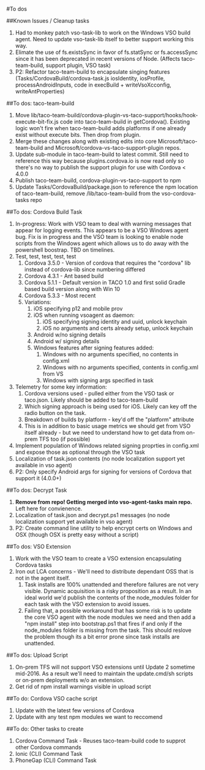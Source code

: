 #To dos

##Known Issues / Cleanup tasks
1. Had to monkey patch vso-task-lib to work on the Windows VSO build agent. Need to update vso-task-lib itself to better support working this way.
2. Elimate the use of fs.existsSync in favor of fs.statSync or fs.accessSync since it has been deprecated in recent versions of Node. (Affects taco-team-build, support plugin, VSO task)
3. P2: Refactor taco-team-build to encapsulate singing features (Tasks/CordovaBuild/cordova-task.js iosIdentity, iosProfile, processAndroidInputs, code in execBuild + writeVsoXcconfig, writeAntProperties)

##To dos: taco-team-build
1. Move lib/taco-team-build/cordova-plugin-vs-taco-support/hooks/hook-execute-bit-fix.js code into taco-team-build in getCordova(). Existing logic won't fire when taco-team-build adds platforms if one already exist without execute bits. Then drop from plugin.
2. Merge these changes along with existing edits into core Microsoft/taco-team-build and Microsoft/cordova-vs-taco-support-plugin repos. 
3. Update sub-module in taco-team-build to latest commit.  Still need to reference this way because plugins.cordova.io is now read only so there's no way to publish the support plugin for use with Cordova < 4.0.0
4. Publish taco-team-build, cordova-plugin-vs-taco-support to npm
5. Update Tasks/CordovaBuild/package.json to reference the npm location of taco-team-build, remove /lib/taco-team-build from the vso-cordova-tasks repo

##To dos: Cordova Build Task
1. In-progress: Work with VSO team to deal with warning messages that appear for logging events. This appears to be a VSO Windows agent bug. Fix is in progress and the VSO team is looking to enable node scripts from the Windows agent which allows us to do away with the powershell boostrap.  TBD on timelines.
2. Test, test, test, test, test
	1. Cordova 3.5.0 - Version of cordova that requires the "cordova" lib instead of cordova-lib since numbering differed
	2. Cordova 4.3.1 - Ant based build
	3. Cordova 5.1.1 - Default version in TACO 1.0 and first solid Gradle based build version along with Win 10
	4. Cordova 5.3.3 - Most recent
	5. Variations:
		1. iOS specifying p12 and mobile prov
		2. iOS when running vsoagent as daemon: 
			1. iOS specifying signing identity and uuid, unlock keychain
			2. iOS no arguments and certs already setup, unlock keychain
		4. Android w/no signing details
		5. Android w/ signing details
		6. Windows features after signing features added:
			1. Windows with no arguments specified, no contents in config.xml
			2. Windows with no arguments specified, contents in config.xml from VS
			3. Windows with signing args specified in task
4. Telemetry for some key information:
	1. Cordova versions used - pulled either from the VSO task or taco.json. Likely should be added to taco-team-build
	2. Which signing approach is being used for iOS. Likely can key off the radio button on the task.
	3. Breakdown of builds by platform - key'd off the "platform" attribute
	4. This is in addition to basic usage metrics we should get from VSO itself already - but we need to understand how to get data from on-prem TFS too (if possible)
5. Implement population of Windows related signing proprties in config.xml and expose those as optional through the VSO task
6. Localization of task.json contents (no node localization support yet available in vso agent)
7. P2: Only specify Android args for signing for versions of Cordova that support it (4.0.0+)

##To dos: Decrypt Task
1. **Remove from repo! Getting merged into vso-agent-tasks main repo.** Left here for convienence.
1. Localization of task.json and decrypt.ps1 messages (no node localization support yet available in vso agent)
2. P2: Create command line utility to help encrypt certs on Windows and OSX (though OSX is pretty easy without a script)

##To dos: VSO Extension
1. Work with the VSO team to create a VSO extension encapsulating Cordova tasks
2. Iron out LCA concerns - We'll need to distribute dependant OSS that is not in the agent itself.
	1. Task installs are 100% unattended and therefore failures are not very visible. Dynamic acquisition is a risky proposition as a result. In an ideal world we'd publish the contents of the node_modules folder for each task with the VSO extension to avoid issues.
	2. Failing that, a possible workaround that has some risk is to update the core VSO agent with the node modules we need and then add a "npm install" step into bootstrap.ps1 that fires if and only if the node_modules folder is missing from the task. This should reslove the problem though its a bit error prone since task installs are unattended.

##To dos: Upload Script
1. On-prem TFS will not support VSO extensions until Update 2 sometime mid-2016. As a result we'll need to maintain the update.cmd/sh scripts or on-prem deployments w/o an extension.
2. Get rid of npm install warnings visible in upload script

##To do: Cordova VSO cache script
1. Update with the latest few versions of Cordova
2. Update with any test npm modules we want to reccomend

##To do: Other tasks to create
1. Cordova Command Task - Reuses taco-team-build code to supprot other Cordova commands
2. Ionic (CLI) Command Task
3. PhoneGap (CLI) Command Task
